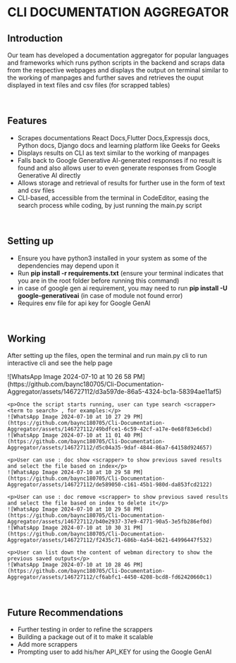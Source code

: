 <h1>CLI DOCUMENTATION AGGREGATOR</h1>
<h2>Introduction</h2>
<p>Our team has developed a documentation aggregator for popular languages and frameworks which runs python scripts in the backend and scraps data from the respective webpages and displays the output on terminal similar to the working of manpages and further saves and retrieves the ouput displayed in text files and csv files (for scrapped tables)</p>
<br>
<h2>Features</h2>
<ul>
    <li>Scrapes documentations React Docs,Flutter Docs,Expressjs docs, Python docs, Django docs and learning platform like Geeks for Geeks</li>
    <li>Displays results on CLI as text similar to the working of manpages</li>
    <li>Falls back to Google Generative AI-generated responses if no result is found and also allows user to even generate responses from Google Generative AI directly</li>
    <li>Allows storage and retrieval of results for further use in the form of text and csv files</li>
    <li>CLI-based, accessible from the terminal in CodeEditor, easing the search process while coding, by just running the main.py script</li>
</ul>
<br>
<h2>Setting up</h2>
<ul>
    <li>Ensure you have python3 installed in your system as some of the dependencies may depend upon it</li>
    <li>Run <strong>pip install -r requirements.txt</strong> (ensure your terminal indicates that you are in the root folder before running this command)</li>
    <li>in case of google gen ai requirement, you may need to run <strong>pip install -U google-generativeai</strong> (in case of module not found error)</li>
    <li>Requires env file for api key for Google GenAI</li>
</ul>
<br>
<h2>Working</h2>

 <p>After setting up the files, open the terminal and run main.py cli to run interactive cli and see the help page</p>
    ![WhatsApp Image 2024-07-10 at 10 26 58 PM](https://github.com/baync180705/Cli-Documentation-Aggregator/assets/146727112/d3a597de-86a5-4324-bc1a-58394ae11af5)

    <p>Once the script starts running, user can type search <scrapper> <term to search> , for examples:</p>
    ![WhatsApp Image 2024-07-10 at 10 27 29 PM](https://github.com/baync180705/Cli-Documentation-Aggregator/assets/146727112/49bdfce1-6c59-42cf-a17e-0e68f83e6cbd)
    ![WhatsApp Image 2024-07-10 at 11 01 40 PM](https://github.com/baync180705/Cli-Documentation-Aggregator/assets/146727112/d5c04a35-9daf-4844-86a7-64158d924657)
    
    <p>User can use : doc show <scrapper> to show previous saved results and select the file based on index</p>
    ![WhatsApp Image 2024-07-10 at 10 29 58 PM](https://github.com/baync180705/Cli-Documentation-Aggregator/assets/146727112/de589050-c161-45b1-980d-da853fcd2122)

    <p>User can use : doc remove <scrapper> to show previous saved results and select the file based on index to delete it</p>
    ![WhatsApp Image 2024-07-10 at 10 29 58 PM](https://github.com/baync180705/Cli-Documentation-Aggregator/assets/146727112/b40e2937-37e9-4771-90a5-3e5fb286ef0d)
    ![WhatsApp Image 2024-07-10 at 10 30 31 PM](https://github.com/baync180705/Cli-Documentation-Aggregator/assets/146727112/f2435c71-686b-4a54-b621-64996447f532)

    <p>User can list down the content of webman directory to show the previous saved outputs</p>
    ![WhatsApp Image 2024-07-10 at 10 28 46 PM](https://github.com/baync180705/Cli-Documentation-Aggregator/assets/146727112/cf6abfc1-4450-4208-bcd8-fd62420660c1)

<br>
<h2>Future Recommendations </h2>
<ul>
    <li>Further testing in order to refine the scrappers </li>
    <li>Building a package out of it to make it scalable</li>
    <li>Add more scrappers</li>
    <li>Prompting user to add his/her API_KEY for using the Google GenAI</li>
</ul>
